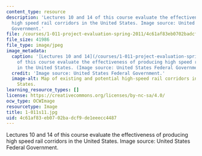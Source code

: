 ```yaml
---
content_type: resource
description: 'Lectures 10 and 14 of this course evaluate the effectiveness of producing
  high speed rail corridors in the United States. Image source: United States Federal
  Government.'
file: /courses/1-011-project-evaluation-spring-2011/4c61af83eb0702badcf9de1eeecc4487_1-011s11.jpg
file_size: 41986
file_type: image/jpeg
image_metadata:
  caption: '[Lectures 10 and 14](/courses/1-011-project-evaluation-spring-2011/pages/lecture-notes)
    of this course evaluate the effectiveness of producing high speed rail corridors
    in the United States. (Image source: United States Federal Government.)'
  credit: 'Image source: United States Federal Government.'
  image-alt: Map of existing and potential high-speed rail corridors in the United
    States.
learning_resource_types: []
license: https://creativecommons.org/licenses/by-nc-sa/4.0/
ocw_type: OCWImage
resourcetype: Image
title: 1-011s11.jpg
uid: 4c61af83-eb07-02ba-dcf9-de1eeecc4487
---
```

Lectures 10 and 14 of this course evaluate the effectiveness of producing high speed rail corridors in the United States. Image source: United States Federal Government.